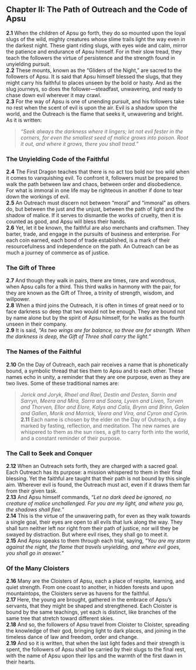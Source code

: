 ## Chapter II: The Path of Outreach and the Code of Apsu

**2.1** When the children of Apsu go forth, they do so mounted upon the loyal slugs of the wild, mighty creatures whose slime trails light the way even in the darkest night. These giant riding slugs, with eyes wide and calm, mirror the patience and endurance of Apsu himself. For in their slow tread, they teach the followers the virtue of persistence and the strength found in unyielding pursuit.  
**2.2** These mounts, known as the “Gliders of the Night,” are sacred to the followers of Apsu. It is said that Apsu himself blessed the slugs, that they might carry his faithful to places unseen by the bold or hasty. And as the slug journeys, so does the follower—steadfast, unwavering, and ready to chase down evil wherever it may crawl.  
**2.3** For the way of Apsu is one of unending pursuit, and his followers take no rest when the scent of evil is upon the air. Evil is a shadow upon the world, and the Outreach is the flame that seeks it, unwavering and bright. As it is written:  
> *“Seek always the darkness where it lingers; let not evil fester in the corners, for even the smallest seed of malice grows into poison. Root it out, and where it grows, there you shall tread.”*

### The Unyielding Code of the Faithful

**2.4** The First Dragon teaches that there is no act too bold nor too wild when it comes to vanquishing evil. To confront it, followers must be prepared to walk the path between law and chaos, between order and disobedience. For what is immoral in one life may be righteous in another if done to tear down the workings of evil.  
**2.5** An Outreach must discern not between “moral” and “immoral” as others do, but between the just and the unjust, between the path of light and the shadow of malice. If it serves to dismantle the works of cruelty, then it is counted as good, and Apsu will bless their hands.  
**2.6** Yet, let it be known, the faithful are also merchants and craftsmen. They barter, trade, and engage in the pursuits of business and enterprise. For each coin earned, each bond of trade established, is a mark of their resourcefulness and independence on the path. An Outreach can be as much a journey of commerce as of justice.

### The Gift of Three

**2.7** And though they walk in pairs, there are times, rare and wondrous, when Apsu calls for a third. This third walks in harmony with the pair, for they are known as the Gift of Three, a trinity of strength, wisdom, and willpower.  
**2.8** When a third joins the Outreach, it is often in times of great need or to face darkness so deep that two would not be enough. They are bound not by name alone but by the spirit of Apsu himself, for he walks as the fourth unseen in their company.  
**2.9** It is said, *“As two wings are for balance, so three are for strength. When the darkness is deep, the Gift of Three shall carry the light.”*

### The Names of the Faithful

**2.10** On the Day of Outreach, each pair receives a name that is phonetically bound, a symbolic thread that ties them to Apsu and to each other. These names echo in unity, a reminder that they are one purpose, even as they are two lives. Some of these traditional names are:  
> *Jorick and Joryk, Rhael and Rael, Destin and Desten, Sarrin and Sarryn, Meera and Mira, Sorra and Soora, Lyven and Liven, Torven and Thorven, Ellor and Elore, Kalys and Calis, Brynn and Brinn, Galen and Gallen, Morik and Morrick, Veera and Vira, and Cyron and Cyrin.*  
**2.11** Each name is chosen by the elder on the Day of Outreach, a day marked by fasting, reflection, and meditation. The new names are whispered to them as the sun rises, a gift to carry forth into the world, and a constant reminder of their purpose.

### The Call to Seek and Conquer

**2.12** When an Outreach sets forth, they are charged with a sacred goal. Each Outreach has its purpose: a mission whispered to them in their final blessing. Yet the faithful are taught that their path is not bound by this single aim. Wherever evil is found, the Outreach must act, even if it draws them far from their given task.  
**2.13** And Apsu himself commands, *“Let no dark deed be ignored, no creature of malice unchallenged. For you are my light, and where you go, the shadows shall flee.”*  
**2.14** This is the virtue of the unwavering path, for even as they walk towards a single goal, their eyes are open to all evils that lurk along the way. They shall turn neither left nor right from their path of justice, nor will they be swayed by distraction. But where evil rises, they shall go to meet it.  
**2.15** And Apsu speaks to them through each trial, saying, *“You are my storm against the night, the flame that travels unyielding, and where evil goes, you shall go in answer.”*

### Of the Many Cloisters

**2.16** Many are the Cloisters of Apsu, each a place of respite, learning, and quiet strength. From one coast to another, in hidden forests and upon mountaintops, the Cloisters serve as havens for the faithful.  
**2.17** Here, the young are brought, gathered in the embrace of Apsu’s servants, that they might be shaped and strengthened. Each Cloister is bound by the same teachings, yet each is distinct, like branches of the same tree that stretch toward different skies.  
**2.18** And so, the followers of Apsu travel from Cloister to Cloister, spreading the knowledge of their god, bringing light to dark places, and joining in the timeless dance of law and freedom, order and change.  
**2.19** And so it is written, that when the last light fades and their strength is spent, the followers of Apsu shall be carried by their slugs to the final rest, with the name of Apsu upon their lips and the warmth of the first dawn in their hearts.